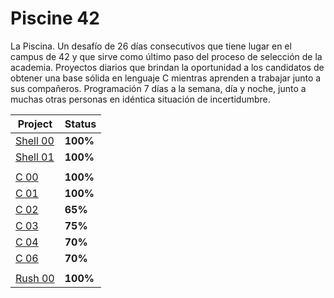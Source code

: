 # Piscine 42

La Piscina. Un desafío de 26 días consecutivos que tiene lugar en el campus de 42 y que sirve como último paso del proceso de selección de la academia.
Proyectos diarios que brindan la oportunidad a los candidatos de obtener una base sólida en lenguaje C mientras aprenden a trabajar junto a sus compañeros.
Programación 7 días a la semana, día y noche, junto a muchas otras personas en idéntica situación de incertidumbre.

| Project                  | Status   |
| ------------------------ | -------- |
| [Shell 00](./Shell00)    | **100%** |
| [Shell 01](./Shell01)    | **100%** |
|                          |          |
| [C 00](./C00)            | **100%** |
| [C 01](./C01)            | **100%** |
| [C 02](./C02)            | **65%**  |
| [C 03](./C03)            | **75%**  |
| [C 04](./C04)            | **70%**  |
| [C 06](./C06)            | **70%**  |
|                          |          |
| [Rush 00](./Rush00/ex00) | **100%** |
